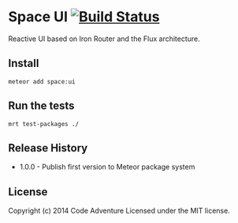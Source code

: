# Space UI [![Build Status](https://travis-ci.org/CodeAdventure/space-ui.svg?branch=master)](https://travis-ci.org/CodeAdventure/space-ui)

Reactive UI based on Iron Router and the Flux architecture.

## Install
`meteor add space:ui`

## Run the tests
`mrt test-packages ./`

## Release History
* 1.0.0 - Publish first version to Meteor package system

## License
Copyright (c) 2014 Code Adventure
Licensed under the MIT license.
